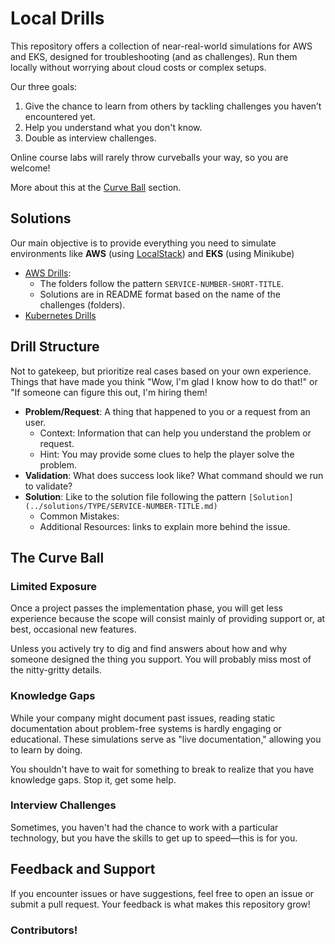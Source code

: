 # Local Drills

This repository offers a collection of near-real-world simulations for AWS and EKS, designed for troubleshooting (and as challenges). Run them locally without worrying about cloud costs or complex setups.

Our three goals:

1. Give the chance to learn from others by tackling challenges you haven’t encountered yet.
2. Help you understand what you don't know.
3. Double as interview challenges.

Online course labs will rarely throw curveballs your way, so you are welcome!

More about this at the [Curve Ball](#the-curve-ball) section.

## Solutions

Our main objective is to provide everything you need to simulate environments like **AWS** (using [LocalStack](https://docs.localstack.cloud/)) and **EKS** (using Minikube)

- [AWS Drills](./localstack/README.md): 
    - The folders follow the pattern `SERVICE-NUMBER-SHORT-TITLE`.
    - Solutions are in README format based on the name of the challenges (folders).
- [Kubernetes Drills](./minikube/README.md)

## Drill Structure

Not to gatekeep, but prioritize real cases based on your own experience. Things that have made you think "Wow, I'm glad I know how to do that!" or "If someone can figure this out, I'm hiring them!

- **Problem/Request**: A thing that happened to you or a request from an user.
    - Context: Information that can help you understand the problem or request.
    - Hint: You may provide some clues to help the player solve the problem.
- **Validation**: What does success look like? What command should we run to validate?
- **Solution**: Like to the solution file following the pattern `[Solution](../solutions/TYPE/SERVICE-NUMBER-TITLE.md)`
    - Common Mistakes:
    - Additional Resources: links to explain more behind the issue.

## The Curve Ball

### Limited Exposure

Once a project passes the implementation phase, you will get less experience because the scope will consist mainly of providing support or, at best, occasional new features.

Unless you actively try to dig and find answers about how and why someone designed the thing you support. You will probably miss most of the nitty-gritty details.


### Knowledge Gaps

While your company might document past issues, reading static documentation about problem-free systems is hardly engaging or educational. These simulations serve as "live documentation," allowing you to learn by doing.

You shouldn't have to wait for something to break to realize that you have knowledge gaps. Stop it, get some help.

### Interview Challenges

Sometimes, you haven't had the chance to work with a particular technology, but you have the skills to get up to speed—this is for you.


## Feedback and Support

If you encounter issues or have suggestions, feel free to open an issue or submit a pull request. Your feedback is what makes this repository grow!

### Contributors!

